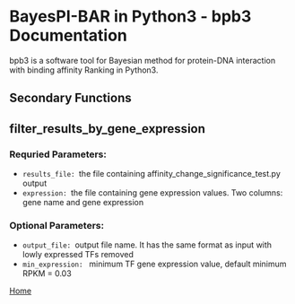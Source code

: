 # BayesPI-BAR in Python3 - bpb3 Documentation

bpb3 is a software tool for Bayesian method for protein-DNA interaction with binding affinity Ranking in Python3.

## Secondary Functions

## filter_results_by_gene_expression

### Requried Parameters:
<ul>
  <li><code>results_file: </code>the file containing
                        affinity_change_significance_test.py output </li>
<li><code>expression: </code>the file containing gene expression values. Two
                        columns: gene name and gene expression</li>

    
</ul>

### Optional Parameters:

<ul>
  <li><code>output_file: </code>output file name. It has the same format as input with
                        lowly expressed TFs removed </li>
<li><code>min_expression: </code> minimum TF gene expression value, default minimum RPKM
                        = 0.03</li>
  
    
</ul>  

[Home](index.md)
